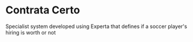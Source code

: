 # Contrata Certo
Specialist system developed using Experta that defines if a soccer player's hiring is worth or not
